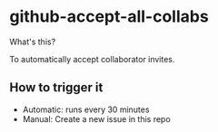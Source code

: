 # github-accept-all-collabs

What's this?

To automatically accept collaborator invites.

## How to trigger it

- Automatic: runs every 30 minutes
- Manual: Create a new issue in this repo
